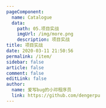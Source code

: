 ```yaml
---
pageComponent:
  name: Catalogue
  data:
    path: 05.项目实战
    imgUrl: /img/more.png
    description: 项目实战
title: 项目实战
date: 2020-03-11 21:50:56
permalink: /item/
sidebar: false
article: false
comment: false
editLink: false
author: 
  name: 爱写bug的小邓程序员
  link: https://github.com/dengerpu
---
```

